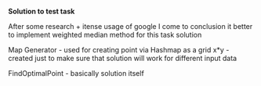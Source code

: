 **Solution to test task**

After some research + itense usage of google I come to conclusion it better to implement weighted median method for this task solution

Map Generator - used for creating point via Hashmap as a grid x*y - created just to make sure that solution will work for different input data

FindOptimalPoint - basically solution itself
